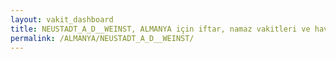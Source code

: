 ```yaml
---
layout: vakit_dashboard
title: NEUSTADT_A_D__WEINST, ALMANYA için iftar, namaz vakitleri ve hava durumu - ilçe/eyalet seç
permalink: /ALMANYA/NEUSTADT_A_D__WEINST/
---
```


<script type="text/javascript">
  var GLOBAL_COUNTRY = 'ALMANYA';
  var GLOBAL_CITY = 'NEUSTADT_A_D__WEINST';
  var GLOBAL_STATE = '';
  var lat = 72;
  var lon = 21;
</script>
